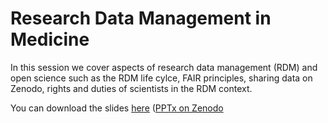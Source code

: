 # Research Data Management in Medicine

In this session we cover aspects of research data management (RDM) and open science such as the RDM life cylce, FAIR principles, sharing data on Zenodo, rights and duties of scientists in the RDM context.

You can download the slides [here](./RDM.pdf) ([PPTx on Zenodo](https://doi.org/10.5281/zenodo.17174206)
